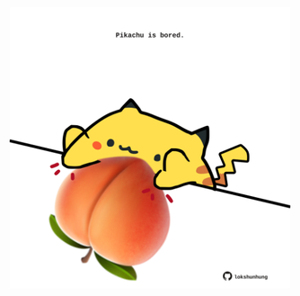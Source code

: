 <!-- built at 21/04/2022, 11:00:49 UTC -->
<p align="center">
  <img width="500" height="500" src="./ReadmeImage.svg">
</p>
